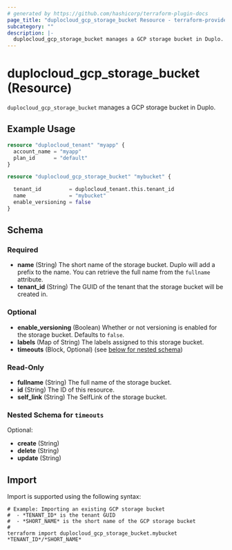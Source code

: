 ```yaml
---
# generated by https://github.com/hashicorp/terraform-plugin-docs
page_title: "duplocloud_gcp_storage_bucket Resource - terraform-provider-duplocloud"
subcategory: ""
description: |-
  duplocloud_gcp_storage_bucket manages a GCP storage bucket in Duplo.
---
```


# duplocloud_gcp_storage_bucket (Resource)

`duplocloud_gcp_storage_bucket` manages a GCP storage bucket in Duplo.

## Example Usage

```terraform
resource "duplocloud_tenant" "myapp" {
  account_name = "myapp"
  plan_id      = "default"
}

resource "duplocloud_gcp_storage_bucket" "mybucket" {

  tenant_id         = duplocloud_tenant.this.tenant_id
  name              = "mybucket"
  enable_versioning = false
}
```

<!-- schema generated by tfplugindocs -->
## Schema

### Required

- **name** (String) The short name of the storage bucket.  Duplo will add a prefix to the name.  You can retrieve the full name from the `fullname` attribute.
- **tenant_id** (String) The GUID of the tenant that the storage bucket will be created in.

### Optional

- **enable_versioning** (Boolean) Whether or not versioning is enabled for the storage bucket. Defaults to `false`.
- **labels** (Map of String) The labels assigned to this storage bucket.
- **timeouts** (Block, Optional) (see [below for nested schema](#nestedblock--timeouts))

### Read-Only

- **fullname** (String) The full name of the storage bucket.
- **id** (String) The ID of this resource.
- **self_link** (String) The SelfLink of the storage bucket.

<a id="nestedblock--timeouts"></a>
### Nested Schema for `timeouts`

Optional:

- **create** (String)
- **delete** (String)
- **update** (String)

## Import

Import is supported using the following syntax:

```shell
# Example: Importing an existing GCP storage bucket
#  - *TENANT_ID* is the tenant GUID
#  - *SHORT_NAME* is the short name of the GCP storage bucket
#
terraform import duplocloud_gcp_storage_bucket.mybucket *TENANT_ID*/*SHORT_NAME*
```
